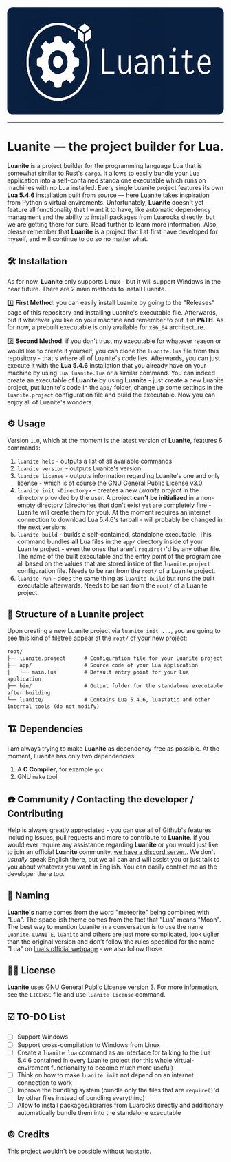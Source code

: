 <div align="center">
  <img style="height: 250px;" src="https://raw.githubusercontent.com/tixonochekAscended/luanite/refs/heads/main/LuaniteLogo.png">
</div>

------
# Luanite — the project builder for Lua.
**Luanite** is a project builder for the programming language Lua that is somewhat similar to Rust's `cargo`. It allows to easily bundle your Lua application into a self-contained standalone executable which runs on machines with no Lua installed. Every single Luanite project features its own **Lua 5.4.6** installation built from source — here Luanite takes inspiration from Python's virtual enviroments. Unfortunately, **Luanite** doesn't yet feature all functionality that I want it to have, like automatic dependency managment and the ability to install packages from Luarocks directly, but we are getting there for sure. Read further to learn more information. Also, please remember that **Luanite** is a project that I at first have developed for myself, and will continue to do so no matter what.

## 🛠️ Installation
As for now, **Luanite** only supports Linux - but it will support Windows in the near future. There are 2 main methods to install Luanite.

:one: **First Method**: you can easily install Luanite by going to the "Releases" page of this repository and installing Luanite's executable file. Afterwards, put it wherever you like on your machine and remember to put it in **PATH**. As for now, a prebuilt executable is only available for `x86_64` architecture.
 
:two: **Second Method**: if you don't trust my executable for whatever reason or would like to create it yourself, you can clone the `luanite.lua` file from this repository - that's where all of Luanite's code lies. Afterwards, you can just execute it with the **Lua 5.4.6** installation that you already have on your machine by using `lua luanite.lua` or a similar command. You can indeed create an executable of **Luanite** by using **Luanite** - just create a new Luanite project, put luanite's code in the `app/` folder, change up some settings in the `luanite.project` configuration file and build the executable. Now you can enjoy all of Luanite's wonders.

## ⚙️ Usage
Version `1.0`, which at the moment is the latest version of **Luanite**, features 6 commands:
1. `luanite help` - outputs a list of all available commands
2. `luanite version` - outputs Luanite's version
3. `luanite license` - outputs information regarding Luanite's one and only license - which is of course the GNU General Public License v3.0.
4. `luanite init <Directory>` - creates a new _Luanite project_ in the directory provided by the user. A project **can't be initialized** in a non-empty directory (directories that don't exist yet are completely fine - Luanite will create them for you). At the moment requires an internet connection to download Lua 5.4.6's tarball - will probably be changed in the next versions.
5. `luanite build` - builds a self-contained, standalone executable. This command bundles **all** Lua files in the `app/` directory inside of your Luanite project - even the ones that aren't `require()`'d by any other file. The name of the built executable and the entry point of the program are all based on the values that are stored inside of the `luanite.project` configuration file. Needs to be ran from the `root/` of a Luanite project.
6. `luanite run` - does the same thing as `luanite build` but runs the built executable afterwards. Needs to be ran from the `root/` of a Luanite project.

## 📂 Structure of a Luanite project
Upon creating a new Luanite project via `luanite init ...`, you are going to see this kind of filetree appear at the `root/` of your new project:
```
root/
├── luanite.project      # Configuration file for your Luanite project
├── app/                 # Source code of your Lua application
│   └── main.lua         # Default entry point for your Lua application
├── bin/                 # Output folder for the standalone executable after building
└── luanite/             # Contains Lua 5.4.6, luastatic and other internal tools (do not modify)
```
## 🏗️ Dependencies
I am always trying to make **Luanite** as dependency-free as possible. At the moment, Luanite has only two dependencies:
1. A **C Compiler**, for example `gcc`
2. GNU `make` tool

## ☎️ Community / Contacting the developer / Contributing
Help is always greatly appreciated - you can use all of Github's features including issues, pull requests and more to contribute to **Luanite**. If you would ever require any assistance regarding **Luanite** or you would just like to join an official **Luanite** community, [we have a discord server.](https://discord.gg/NSK7YJ2R6j). We don't _usually_ speak English there, but we all can and will assist you or just talk to you about whatever you want in English. You can easily contact me as the developer there too.  

## 📝 Naming
**Luanite's** name comes from the word "meteorite" being combined with "Lua". The space-ish theme comes from the fact that "Lua" means "Moon". The best way to mention Luanite in a conversation is to use the name `Luanite`. `LUANITE`, `luanite` and others are just more complicated, look uglier than the original version and don't follow the rules specified for the name "Lua" on [Lua's official webpage](https://www.lua.org/about.html) - we also follow those.

## 👨‍⚖️ License
**Luanite** uses GNU General Public License version 3. For more information, see the `LICENSE` file and use `luanite license` command.

## ☑️ TO-DO List
- [ ] Support Windows
- [ ] Support cross-compilation to Windows from Linux
- [ ] Create a `luanite lua` command as an interface for talking to the Lua 5.4.6 contained in every Luanite project (for this whole virtual-enviroment functionality to become much more useful)
- [ ] Think on how to make `luanite init` not depend on an internet connection to work
- [ ] Improve the bundling system (bundle only the files that are `require()`'d by other files instead of bundling everything)
- [ ] Allow to install packages/libraries from Luarocks directly and additionaly automatically bundle them into the standalone executable

## ©️ Credits
This project wouldn't be possible without [luastatic](https://github.com/ers35/luastatic).
